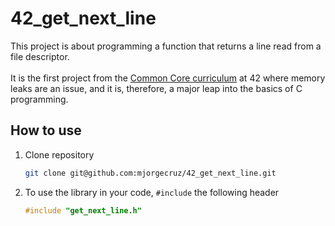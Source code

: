 # 42_get_next_line

This project is about programming a function that returns a line read from a file descriptor.</br></br>
It is the first project from the [Common Core curriculum](https://42.fr/en/the-program/software-engineer-degree/) at 42 where memory leaks are an issue, and it is, therefore, a major leap into the basics of C programming.

## How to use

1. Clone repository
    ```bash
    git clone git@github.com:mjorgecruz/42_get_next_line.git
    ```

2. To use the library in your code, `#include` the following header
    ```c
    #include "get_next_line.h"
    ```

</br>
